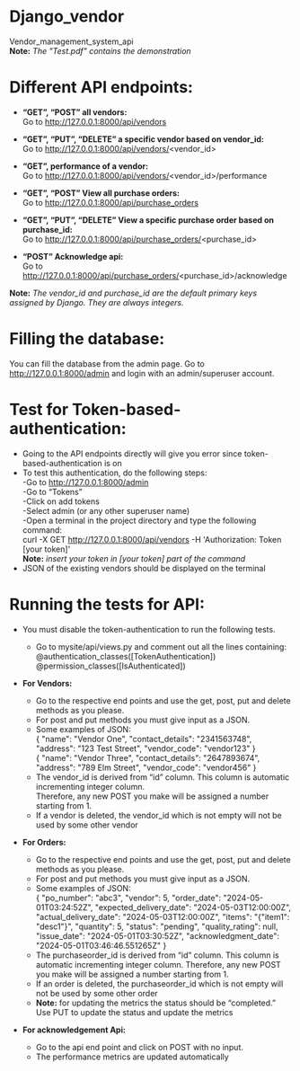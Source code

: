 # Django_vendor
Vendor_management_system_api<br/>
**Note:** *The "Test.pdf" contains the demonstration*

# Different API endpoints:
-	**“GET”, “POST” all vendors: <br/>**
Go to http://127.0.0.1:8000/api/vendors

- **“GET”, “PUT”, “DELETE” a specific vendor based on vendor_id:**<br/>
Go to http://127.0.0.1:8000/api/vendors/<vendor_id>

-	**“GET”, performance of a vendor:**<br/>
Go to http://127.0.0.1:8000/api/vendors/<vendor_id>/performance

-	**“GET”, “POST” View all purchase orders:**<br/>
Go to http://127.0.0.1:8000/api/purchase_orders

-	**“GET”, “PUT”, “DELETE” View a specific purchase order based on purchase_id:**<br/>
Go to http://127.0.0.1:8000/api/purchase_orders/<purchase_id>

-	**“POST” Acknowledge api:**<br/>
Go to http://127.0.0.1:8000/api/purchase_orders/<purchase_id>/acknowledge

**Note:** *The vendor_id and purchase_id are the default primary keys assigned by Django. They are always integers.*


# Filling the database:
You can fill the database from the admin page. Go to http://127.0.0.1:8000/admin and login with an admin/superuser account.

# Test for Token-based-authentication:
- Going to the API endpoints directly will give you error since token-based-authentication is on<br/>
- To test this authentication, do the following steps:<br/>
    -Go to http://127.0.0.1:8000/admin<br/>
    -Go to “Tokens”<br/>
    -Click on add tokens<br/>
    -Select admin (or any other superuser name)<br/>
    -Open a terminal in the project directory and type the following command:<br/>
      curl -X GET http://127.0.0.1:8000/api/vendors -H 'Authorization: Token [your token]'<br/>
**Note:** *insert your token in [your token] part of the command*<br/>
- JSON of the existing vendors should be displayed on the terminal<br/>

# Running the tests for API:
- You must disable the token-authentication to run the following tests.
    - Go to mysite/api/views.py and comment out all the lines containing:
      @authentication_classes([TokenAuthentication])<br/>
      @permission_classes([IsAuthenticated])<br/>
- **For Vendors:**
    - Go to the respective end points and use the get, post, put and delete methods as you please.
    - For post and put methods you must give input as a JSON.
    - Some examples of JSON:
      <br/>
        {
            "name": "Vendor One",
            "contact_details": "2341563748",
            "address": "123 Test Street",
            "vendor_code": "vendor123"
        }
      <br/>
        {
            "name": "Vendor Three",
            "contact_details": "2647893674",
            "address": "789 Elm Street",
            "vendor_code": "vendor456"
        }
      <br/>
    - The vendor_id is derived from “id” column. This column is automatic incrementing integer column.<br/>Therefore, any new POST you make will be assigned a number starting from 1.
    - If a vendor is deleted, the vendor_id which is not empty will not be used by some other vendor

- **For Orders:**
    - Go to the respective end points and use the get, post, put and delete methods as you please.
    - For post and put methods you must give input as a JSON.
    - Some examples of JSON:<br/>
        {
        "po_number": "abc3",
        "vendor": 5,
        "order_date": "2024-05-01T03:24:52Z",
        "expected_delivery_date": "2024-05-03T12:00:00Z",
        "actual_delivery_date": "2024-05-03T12:00:00Z",
        "items": "{\"item1\": \"desc1\"}",
        "quantity": 5,
        "status": "pending",
        "quality_rating": null,
        "issue_date": "2024-05-01T03:30:52Z",
        "acknowledgment_date": "2024-05-01T03:46:46.551265Z"
        }
      <br/>
    - The purchaseorder_id is derived from “id” column. This column is automatic incrementing integer column. Therefore, any new POST you make will be assigned a number starting from 1.
    - If an order is deleted, the purchaseorder_id which is not empty will not be used by some other order
    - **Note:** for updating the metrics the status should be “completed.” Use PUT to update the status and update the metrics

- **For acknowledgement Api:**
    - Go to the api end point and click on POST with no input.
    - The performance metrics are updated automatically
